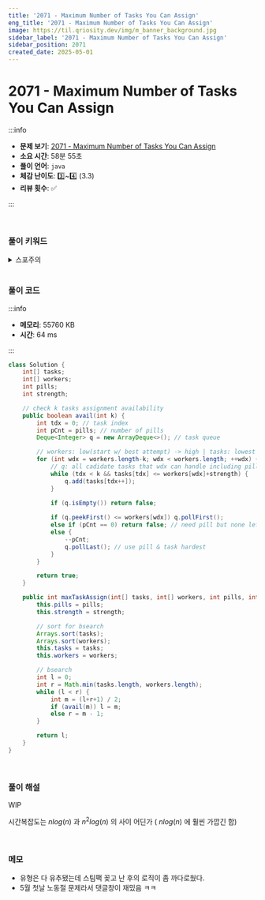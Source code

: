 ```yaml
---
title: '2071 - Maximum Number of Tasks You Can Assign'
eng_title: '2071 - Maximum Number of Tasks You Can Assign'
image: https://til.qriosity.dev/img/m_banner_background.jpg
sidebar_label: '2071 - Maximum Number of Tasks You Can Assign'
sidebar_position: 2071
created_date: 2025-05-01
---
```


# 2071 - Maximum Number of Tasks You Can Assign

:::info

- **문제 보기**: [2071 - Maximum Number of Tasks You Can Assign](https://leetcode.com/problems/maximum-number-of-tasks-you-can-assign)
- **소요 시간**: 58분 55초
- **풀이 언어**: `java`
- **체감 난이도**: 3️⃣~4️⃣ (3.3)
- **리뷰 횟수**: ✅

:::

<br />

### 풀이 키워드

<details>
<summary>스포주의</summary>

`정렬` `이진탐색` `그리디`

</details>

<br />

### 풀이 코드

:::info

- **메모리**: 55760 KB
- **시간**: 64 ms

:::

```java
class Solution {
    int[] tasks;
    int[] workers;
    int pills;
    int strength;

    // check k tasks assignment availability
    public boolean avail(int k) {
        int tdx = 0; // task index
        int pCnt = pills; // number of pills
        Deque<Integer> q = new ArrayDeque<>(); // task queue

        // workers: low(start w/ best attempt) -> high | tasks: lowest -> high
        for (int wdx = workers.length-k; wdx < workers.length; ++wdx) {
            // q: all cadidate tasks that wdx can handle including pill strength
            while (tdx < k && tasks[tdx] <= workers[wdx]+strength) {
                q.add(tasks[tdx++]);
            }

            if (q.isEmpty()) return false;
            
            if (q.peekFirst() <= workers[wdx]) q.pollFirst();
            else if (pCnt == 0) return false; // need pill but none left
            else {
                --pCnt;
                q.pollLast(); // use pill & task hardest
            }
        }

        return true;
    }

    public int maxTaskAssign(int[] tasks, int[] workers, int pills, int strength) {
        this.pills = pills;
        this.strength = strength;

        // sort for bsearch
        Arrays.sort(tasks);
        Arrays.sort(workers);
        this.tasks = tasks;
        this.workers = workers;

        // bsearch
        int l = 0;
        int r = Math.min(tasks.length, workers.length);
        while (l < r) {
            int m = (l+r+1) / 2;
            if (avail(m)) l = m;
            else r = m - 1;
        }

        return l;
    }
}
```

<br />

### 풀이 해설

WIP

시간복잡도는 $nlog(n)$ 과 $n^2log(n)$ 의 사이 어딘가 ( $nlog(n)$ 에 훨씬 가깝긴 함)

<br />

### 메모

- 유형은 다 유추됐는데 스팀팩 꽂고 난 후의 로직이 좀 까다로웠다.
- 5월 첫날 노동절 문제라서 댓글창이 재밌음 ㅋㅋ